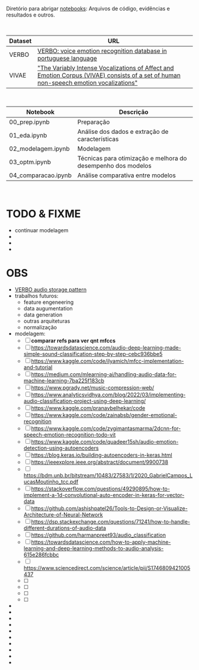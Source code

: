 Diretório para abrigar [notebooks](notebooks/): Arquivos de código, evidências e resultados e outros.

<br>

Dataset | URL
------- | ---
VERBO   | [VERBO: voice emotion recognition database in portuguese language](https://github.com/jrtorresneto/VERBO-emotional-speech-dataset)
VIVAE   | ["The Variably Intense Vocalizations of Affect and Emotion Corpus (VIVAE) consists of a set of human non-speech emotion vocalizations"](https://zenodo.org/record/4066235#.Y08sYiVv9hE)

<br>

Notebook              | Descrição
--------------------- | ---------
00_prep.ipynb         | Preparação
01_eda.ipynb          | Análise dos dados e extração de características 
02_modelagem.ipynb    | Modelagem
03_optm.ipynb         | Técnicas para otimização e melhora do desempenho dos modelos
04_comparacao.ipynb   | Análise comparativa entre modelos

<br>

# TODO & FIXME

- continuar modelagem
- 
- 
- 

# OBS

- [VERBO audio storage pattern](https://thescipub.com/pdf/jcssp.2018.1420.1430.pdf)
- trabalhos futuros:
    - feature engeneering
    - data augumentation
    - data generation
    - outras arquiteturas
    - normalização
-  modelagem:
    - [ ] **comparar refs para ver qnt mfccs**
    - [ ] https://towardsdatascience.com/audio-deep-learning-made-simple-sound-classification-step-by-step-cebc936bbe5
    - [ ] https://www.kaggle.com/code/ilyamich/mfcc-implementation-and-tutorial
    - [ ] https://medium.com/mlearning-ai/handling-audio-data-for-machine-learning-7ba225f183cb
    - [ ] https://www.pgrady.net/music-compression-web/
    - [ ] https://www.analyticsvidhya.com/blog/2022/03/implementing-audio-classification-project-using-deep-learning/
    - [ ] https://www.kaggle.com/pranavbelhekar/code
    - [ ] https://www.kaggle.com/code/zainabsb/gender-emotional-recognition
    - [ ] https://www.kaggle.com/code/zygimantasmarma/2dcnn-for-speech-emotion-recognition-todo-vit
    - [ ] https://www.kaggle.com/code/quadeer15sh/audio-emotion-detection-using-autoencoders
    - [ ] https://blog.keras.io/building-autoencoders-in-keras.html
    - [ ] https://ieeexplore.ieee.org/abstract/document/9900738
    - [ ] https://bdm.unb.br/bitstream/10483/27583/1/2020_GabrielCampos_LucasMoutinho_tcc.pdf
    - [ ] https://stackoverflow.com/questions/49290895/how-to-implement-a-1d-convolutional-auto-encoder-in-keras-for-vector-data
    - [ ] https://github.com/ashishpatel26/Tools-to-Design-or-Visualize-Architecture-of-Neural-Network
    - [ ] https://dsp.stackexchange.com/questions/71241/how-to-handle-different-durations-of-audio-data
    - [ ] https://github.com/harmanpreet93/audio_classification
    - [ ] https://towardsdatascience.com/how-to-apply-machine-learning-and-deep-learning-methods-to-audio-analysis-615e286fcbbc
    - [ ] https://www.sciencedirect.com/science/article/pii/S1746809421005437
    - [ ] 
    - [ ] 
    - [ ] 
    - [ ] 

- 
- 
- 
- 
- 
- 
- 
- 
- 
- 
